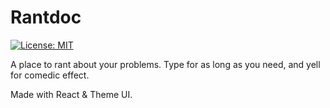 # Rantdoc

[![License: MIT](https://img.shields.io/badge/License-MIT-blue.svg)](https://github.com/dandiws/typefaster/blob/main/LICENSE)

A place to rant about your problems. Type for as long as you need, and yell for comedic effect.

Made with React & Theme UI.
